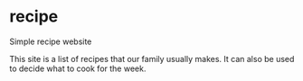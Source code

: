 # recipe
Simple recipe website

This site is a list of recipes that our family usually makes.
It can also be used to decide what to cook for the week.